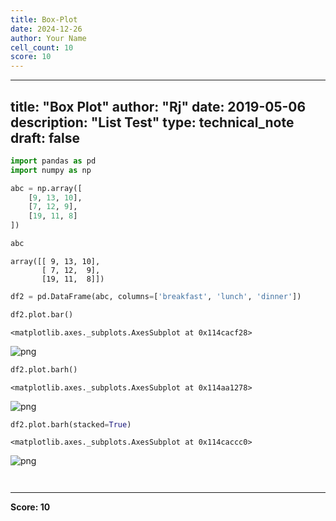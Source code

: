 ```yaml
---
title: Box-Plot
date: 2024-12-26
author: Your Name
cell_count: 10
score: 10
---
```


---
title: "Box Plot"
author: "Rj"
date: 2019-05-06
description: "List Test"
type: technical_note
draft: false
---

```python
import pandas as pd
import numpy as np
```


```python
abc = np.array([
    [9, 13, 10],
    [7, 12, 9],
    [19, 11, 8]
])
```


```python
abc
```




    array([[ 9, 13, 10],
           [ 7, 12,  9],
           [19, 11,  8]])




```python
df2 = pd.DataFrame(abc, columns=['breakfast', 'lunch', 'dinner'])
```


```python
df2.plot.bar()
```




    <matplotlib.axes._subplots.AxesSubplot at 0x114cacf28>




    
![png](/mlnotes/images/box-plot_5_1.png)
    



```python
df2.plot.barh()
```




    <matplotlib.axes._subplots.AxesSubplot at 0x114aa1278>




    
![png](/mlnotes/images/box-plot_6_1.png)
    



```python
df2.plot.barh(stacked=True)
```




    <matplotlib.axes._subplots.AxesSubplot at 0x114caccc0>




    
![png](/mlnotes/images/box-plot_7_1.png)
    



```python

```


```python

```


---
**Score: 10**